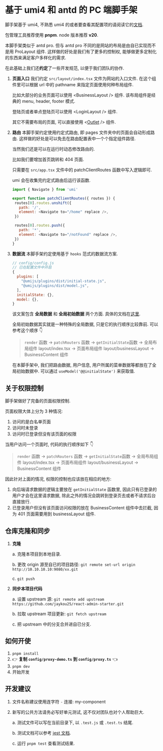 # 基于 umi4 和 antd 的 PC 端脚手架

脚手架基于 umi4, 不熟悉 umi4 的或者要查看其配置项的请阅读它的[文档](https://umijs.org/docs/guides/getting-started).

包管理工具推荐使用 **pnpm**. node 版本推荐 **v20**.

本脚手架类似于 antd pro. 但与 antd pro 不同的是网站的布局是由自已实现而不是用 ProLayout 组件. 这样做的好处是我们有了更多的控制权, 能够做更多定制化的东西来满足客户多样化的需求.

在此基础上我们还**约定**了一些开发规范, 以便于我们团队的协作.

1. **页面入口**
    我们约定 `src/layout/index.tsx` 文件为网站的入口文件. 在这个组件里可以根据 url 中的 pathname 来指定页面使用何种布局组件.
   
    比如大部分的业务页面可以使用 \<BusinessLayout /> 组件. 该布局组件是经典的 menu, header, footer 模式.
   
    登陆页或者单点登陆页可以使用 \<LoginLayout /> 组件.
   
    其它不需要布局的页面, 可以直接使用 \<[Outlet](https://umijs.org/docs/guides/routes#routes) /> 组件.
   
2. **路由**
   本脚手架约定使用约定式路由, 即 pages 文件夹中的页面会自动形成路由. 这样做的好处是可以免去在路由配置表中一个个指定组件路径.
   
   当然我们还是可以在运行时动态修改路由的. 
   
   比如我们要增加首页跳转和 404 页面.
   
   只需要在 `src/app.tsx` 文件中的 patchClientRoutes 函数中写入逻辑即可.
   
   umi 会在收集完约定式路由后运行该函数.
   
   ```js
   import { Navigate } from 'umi'

   export function patchClientRoutes({ routes }) {
    routes[0].routes.unshift({
      path: '/',
      element: <Navigate to="/home" replace />,
    })

    routes[0].routes.push({
      path: '*',
      element: <Navigate to="/notFound" replace />,
    })
   }
   ```

3. **数据流**
   本脚手架约定使用基于 `hooks` 范式的数据流方案.
   
   ```js
   // config/config.js
   // 已在配置文件中开启
   {
     plugins: [
       "@umijs/plugins/dist/initial-state.js",
       "@umijs/plugins/dist/model.js",
     ],
     initialState: {},
     model: {},
   }
   ```

   该文案包含 **全局数据** 和 **全局初始数据** 两个方面. 具体的文档在[这里](https://umijs.org/docs/max/data-flow#%E5%BC%80%E5%A7%8B%E4%BD%BF%E7%94%A8).
   
   全局初始数据其实就是一种特殊的全局数据, 只是它的执行顺序比较靠前. 可以参考这个顺序 👇
   
   > `render` 函数 -> `patchRouters` 函数 -> `getInitialState`函数 -> 全局布局组件 layout/index.tsx -> 页面布局组件 layout/businessLayout -> BusinessContent 组件
   
   在本脚手架中, 我们把路由数据, 用户信息, 用户所属的菜单数据等都放在了全局初始数据中. 可以通过 `useModel('@@initialState')` 来获取值.
   
## 关于权限控制

脚手架做好了完备的页面权限控制.

页面权限大体上分为 3 种情况:

1. 访问的是白名单页面
2. 访问时未登录
3. 访问时已登录但没有该页面的权限

当用户访问一个页面时, 代码的执行顺序如下 👇
> `render` 函数 -> `patchRouters` 函数 -> `getInitialState`函数 -> 全局布局组件 layout/index.tsx -> 页面布局组件 layout/businessLayout -> BusinessContent 组件

因此针对上面的情况, 权限的控制也应该放在相应的地方:

1. 向后端请求数据的逻辑主要放在 `getInitialState` 函数里, 因此只有已登录的用户才会在这里请求数据, 除此之外的情况会跳转到登录页去或者不请求后台直接放行.
2. 已登录用户但没有该页面访问权限的放在 BusinessContent 组件中去拦截, 因为 401 页面需要用到 businessLayout 组件.

## 仓库克隆和同步

1. **克隆**

    a. 克隆本项目到本地目录.

    b. 更改 origin 源至自已的项目路径: `git remote set-url origin http://10.10.10.10:9080/xx.git`

    c. `git push`

2. **同步本项目代码**

    a. 设置 upstream 源: `git remote add upstream https://github.com/jaykou25/react-admin-starter.git`

    b. 拉取 upstream 项目更新: `git fetch upstream`

    c. 把 upstream 中的分支合并进自已分支.

## 如何开使

1. `pnpm install`
2. 👉 **复制 `config/proxy-demo.ts` 到 `config/proxy.ts`** 👈
3. `pnpm dev`
4. 开始开发

## 开发建议

1. 文件名称建议使用连字符 `-` 连接: my-component
2. 新写的公共方法请务必写好单元测试, 这不仅对团队也对个人帮助巨大.

    a. 测试文件可以写在当前目录下, 以 `.test.js` 或 `.test.ts` 结尾.

    b. 测试文档可以参考 [jest 文档](https://jestjs.io/zh-Hans/docs/using-matchers).

    c. 运行 `pnpm test` 查看测试结果.
